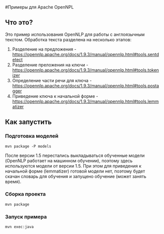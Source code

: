 #Примеры для Apache OpenNPL

## Что это?
Это пример использования OpenNLP для работы с англоязычным текстом.
Обработка текста разделена на несколько этапов:
1) Разделение на предложения - https://opennlp.apache.org/docs/1.9.3/manual/opennlp.html#tools.sentdetect
2) Разделение преложения на ключи - https://opennlp.apache.org/docs/1.9.3/manual/opennlp.html#tools.tokenizer
3) Определение части речи для ключа - https://opennlp.apache.org/docs/1.9.3/manual/opennlp.html#tools.postagger
4) Приведение ключа к начальной форме - https://opennlp.apache.org/docs/1.9.3/manual/opennlp.html#tools.lemmatizer

## Как запустить
### Подготовка моделей
    mvn package -P models
После версии 1.5 перестались выкладываться обученные модели (OpenNLP работает на машинном обучении), поэтому здесь используются модели от версии 1.5.
При этом для приведения к начальной форме (lemmatizer) готовой модели нет, поэтому будет скачан словарь для обучения и запущено обучение (может занять время). 
### Сборка проекта
    mvn package

### Запуск примера
    mvn exec:java